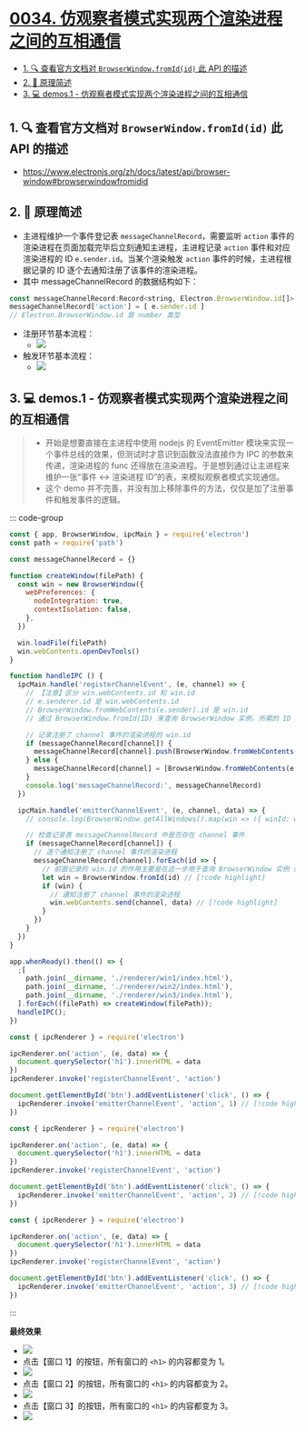 # [0034. 仿观察者模式实现两个渲染进程之间的互相通信](https://github.com/Tdahuyou/TNotes.electron/tree/main/notes/0034.%20%E4%BB%BF%E8%A7%82%E5%AF%9F%E8%80%85%E6%A8%A1%E5%BC%8F%E5%AE%9E%E7%8E%B0%E4%B8%A4%E4%B8%AA%E6%B8%B2%E6%9F%93%E8%BF%9B%E7%A8%8B%E4%B9%8B%E9%97%B4%E7%9A%84%E4%BA%92%E7%9B%B8%E9%80%9A%E4%BF%A1)

<!-- region:toc -->

- [1. 🔍 查看官方文档对 `BrowserWindow.fromId(id)` 此 API 的描述](#1--查看官方文档对-browserwindowfromidid-此-api-的描述)
- [2. 📒 原理简述](#2--原理简述)
- [3. 💻 demos.1 - 仿观察者模式实现两个渲染进程之间的互相通信](#3--demos1---仿观察者模式实现两个渲染进程之间的互相通信)

<!-- endregion:toc -->


## 1. 🔍 查看官方文档对 `BrowserWindow.fromId(id)` 此 API 的描述

- https://www.electronjs.org/zh/docs/latest/api/browser-window#browserwindowfromidid

## 2. 📒 原理简述

- 主进程维护一个事件登记表 `messageChannelRecord`，需要监听 `action` 事件的渲染进程在页面加载完毕后立刻通知主进程，主进程记录 `action` 事件和对应渲染进程的 ID `e.sender.id`。当某个渲染触发 `action` 事件的时候，主进程根据记录的 ID 逐个去通知注册了该事件的渲染进程。
- 其中 messageChannelRecord 的数据结构如下：

```js
const messageChannelRecord:Record<string, Electron.BrowserWindow.id[]>  = {}
messageChannelRecord['action'] = [ e.sender.id ]
// Electron.BrowserWindow.id 是 number 类型
```

- 注册环节基本流程：
  - ![](assets/2024-10-05-22-21-01.png)
- 触发环节基本流程：
  - ![](assets/2024-10-05-22-21-12.png)

## 3. 💻 demos.1 - 仿观察者模式实现两个渲染进程之间的互相通信

> - 开始是想要直接在主进程中使用 nodejs 的 EventEmitter 模块来实现一个事件总线的效果，但测试时才意识到函数没法直接作为 IPC 的参数来传递，渲染进程的 func 还得放在渲染进程。于是想到通过让主进程来维护一张“事件 <-> 渲染进程 ID”的表，来模拟观察者模式实现通信。
> - 这个 demo 并不完善，并没有加上移除事件的方法，仅仅是加了注册事件和触发事件的逻辑。

::: code-group

```js [index.js]
const { app, BrowserWindow, ipcMain } = require('electron')
const path = require('path')

const messageChannelRecord = {}

function createWindow(filePath) {
  const win = new BrowserWindow({
    webPreferences: {
      nodeIntegration: true,
      contextIsolation: false,
    },
  })

  win.loadFile(filePath)
  win.webContents.openDevTools()
}

function handleIPC () {
  ipcMain.handle('registerChannelEvent', (e, channel) => {
    // 【注意】区分 win.webContents.id 和 win.id
    // e.senderer.id 是 win.webContents.id
    // BrowserWindow.fromWebContents(e.sender).id 是 win.id
    // 通过 BrowserWindow.fromId(ID) 来查询 BrowserWindow 实例，所需的 ID 是 win.id

    // 记录注册了 channel 事件的渲染进程的 win.id
    if (messageChannelRecord[channel]) {
      messageChannelRecord[channel].push(BrowserWindow.fromWebContents(e.sender).id)
    } else {
      messageChannelRecord[channel] = [BrowserWindow.fromWebContents(e.sender).id]
    }
    console.log('messageChannelRecord:', messageChannelRecord)
  })

  ipcMain.handle('emitterChannelEvent', (e, channel, data) => {
    // console.log(BrowserWindow.getAllWindows().map(win => ({ winId: win.id, webContentsId: win.webContents.id })))

    // 检查记录表 messageChannelRecord 中是否存在 channel 事件
    if (messageChannelRecord[channel]) {
      // 逐个通知注册了 channel 事件的渲染进程
      messageChannelRecord[channel].forEach(id => {
        // 前面记录的 win.id 的作用主要是在这一步用于查询 BrowserWindow 实例（🤔 貌似也可以直接在 messageChannelRecord 中存储 BrowserWindow 实例，这样好像还能省略掉查询的开销，不过会导致存储开销增大。）
        let win = BrowserWindow.fromId(id) // [!code highlight]
        if (win) {
          // 通知注册了 channel 事件的渲染进程
          win.webContents.send(channel, data) // [!code highlight]
        }
      })
    }
  })
}

app.whenReady().then(() => {
  ;[
    path.join(__dirname, './renderer/win1/index.html'),
    path.join(__dirname, './renderer/win2/index.html'),
    path.join(__dirname, './renderer/win3/index.html'),
  ].forEach((filePath) => createWindow(filePath));
  handleIPC();
})
```


```js [win1/index.js]
const { ipcRenderer } = require('electron')

ipcRenderer.on('action', (e, data) => {
  document.querySelector('h1').innerHTML = data
})
ipcRenderer.invoke('registerChannelEvent', 'action')

document.getElementById('btn').addEventListener('click', () => {
  ipcRenderer.invoke('emitterChannelEvent', 'action', 1) // [!code highlight]
})
```


```js [win2/index.js]
const { ipcRenderer } = require('electron')

ipcRenderer.on('action', (e, data) => {
  document.querySelector('h1').innerHTML = data
})
ipcRenderer.invoke('registerChannelEvent', 'action')

document.getElementById('btn').addEventListener('click', () => {
  ipcRenderer.invoke('emitterChannelEvent', 'action', 2) // [!code highlight]
})
```


```js [win3/index.js]
const { ipcRenderer } = require('electron')

ipcRenderer.on('action', (e, data) => {
  document.querySelector('h1').innerHTML = data
})
ipcRenderer.invoke('registerChannelEvent', 'action')

document.getElementById('btn').addEventListener('click', () => {
  ipcRenderer.invoke('emitterChannelEvent', 'action', 3) // [!code highlight]
})
```

:::

**最终效果**

- ![](assets/2024-10-05-22-23-39.png)
- 点击【窗口 1】的按钮，所有窗口的 `<h1>` 的内容都变为 1。
- ![](assets/2024-10-05-22-23-54.png)
- 点击【窗口 2】的按钮，所有窗口的 `<h1>` 的内容都变为 2。
- ![](assets/2024-10-05-22-24-07.png)
- 点击【窗口 3】的按钮，所有窗口的 `<h1>` 的内容都变为 3。
- ![](assets/2024-10-05-22-24-22.png)
